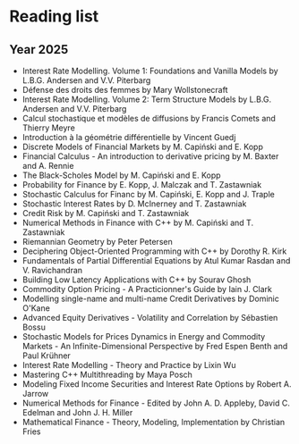 # Reading list

## Year 2025

- Interest Rate Modelling. Volume 1: Foundations and Vanilla Models by L.B.G. Andersen and V.V. Piterbarg
- Défense des droits des femmes by Mary Wollstonecraft
- Interest Rate Modelling. Volume 2: Term Structure Models by L.B.G. Andersen and V.V. Piterbarg
- Calcul stochastique et modèles de diffusions by Francis Comets and Thierry Meyre
- Introduction à la géométrie différentielle by Vincent Guedj
- Discrete Models of Financial Markets by M. Capiński and E. Kopp
- Financial Calculus - An introduction to derivative pricing by M. Baxter and A. Rennie
- The Black-Scholes Model by M. Capiński and E. Kopp
- Probability for Finance by E. Kopp, J. Malczak and T. Zastawniak
- Stochastic Calculus for Financ by M. Capiński, E. Kopp and J. Traple
- Stochastic Interest Rates by D. McInerney and T. Zastawniak
- Credit Risk by M. Capiński and T. Zastawniak
- Numerical Methods in Finance with C++ by M. Capiński and T. Zastawniak
- Riemannian Geometry by Peter Petersen
- Deciphering Object-Oriented Programming with C++ by Dorothy R. Kirk
- Fundamentals of Partial Differential Equations by Atul Kumar Rasdan and V. Ravichandran
- Building Low Latency Applications with C++ by Sourav Ghosh
- Commodity Option Pricing - A Practicionner's Guide by Iain J. Clark
- Modelling single-name and multi-name Credit Derivatives by Dominic O'Kane
- Advanced Equity Derivatives - Volatility and Correlation by Sébastien Bossu
- Stochastic Models for Prices Dynamics in Energy and Commodity Markets - An Infinite-Dimensional Perspective by Fred Espen Benth and Paul Krühner
- Interest Rate Modelling - Theory and Practice by Lixin Wu
- Mastering C++ Multithreading by Maya Posch
- Modeling Fixed Income Securities and Interest Rate Options by Robert A. Jarrow
- Numerical Methods for Finance - Edited by John A. D. Appleby, David C. Edelman and John J. H. Miller
- Mathematical Finance - Theory, Modeling, Implementation by Christian Fries
  